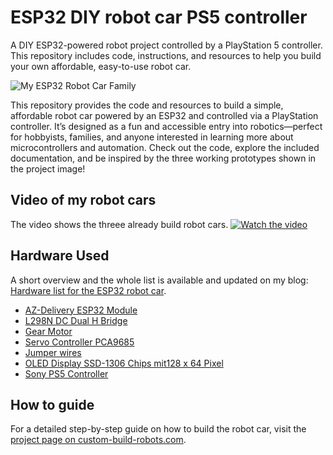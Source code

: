 # ESP32 DIY robot car PS5 controller
A DIY ESP32-powered robot project controlled by a PlayStation 5 controller. This repository includes code, instructions, and resources to help you build your own affordable, easy-to-use robot car.

![My ESP32 Robot Car Family](https://custom-build-robots.com/wp-content/uploads/2024/11/Robot_Family_ESP32_small.jpg)

This repository provides the code and resources to build a simple, affordable robot car powered by an ESP32 and controlled via a PlayStation controller. It’s designed as a fun and accessible entry into robotics—perfect for hobbyists, families, and anyone interested in learning more about microcontrollers and automation. Check out the code, explore the included documentation, and be inspired by the three working prototypes shown in the project image!

## Video of my robot cars
The video shows the threee already build robot cars.
[![Watch the video](https://img.youtube.com/vi/rjLNLjAc0GY/0.jpg)](https://youtu.be/rjLNLjAc0GY)


## Hardware Used
A short overview and the whole list is available and updated on my blog: 
[Hardware list for the ESP32 robot car](https://custom-build-robots.com/roboter/esp-32-dev-kit-c-v4-roboter-auto-selber-bauen-elektronik-und-bauteile/14752).

- [AZ-Delivery ESP32 Module](https://www.amazon.de/dp/B08BTS62L7?tag=ingmstap-21&linkCode=ogi&th=1)
- [L298N DC Dual H Bridge](https://www.amazon.de/dp/B099DDZ6QX?tag=ingmstap-21&linkCode=ogi&th=1&psc=1)
- [Gear Motor](https://www.amazon.de/dp/B08D39MFN1?tag=ingmstap-21&linkCode=ogi&th=1&psc=1)
- [Servo Controller PCA9685](https://www.amazon.de/dp/B0BKZC1XWR?tag=ingmstap-21&linkCode=ogi&th=1&psc=1)
- [Jumper wires](https://www.amazon.de/dp/B01702LAJA?tag=ingmstap-21&linkCode=ogi&th=1&psc=1)
- [OLED Display SSD-1306 Chips mit128 x 64 Pixel](https://www.amazon.de/dp/B0CXY88HBN?tag=ingmstap-21&linkCode=ogi&th=1&psc=1)
- [Sony PS5 Controller](https://www.amazon.de/dp/B08H99BPJN?tag=ingmstap-21&linkCode=ogi&th=1&psc=1)

## How to guide
For a detailed step-by-step guide on how to build the robot car, visit the [project page on custom-build-robots.com](https://custom-build-robots.com/roboter/esp-32-dev-kit-c-v4-roboter-auto-selber-bauen-projekt-start/14673).
